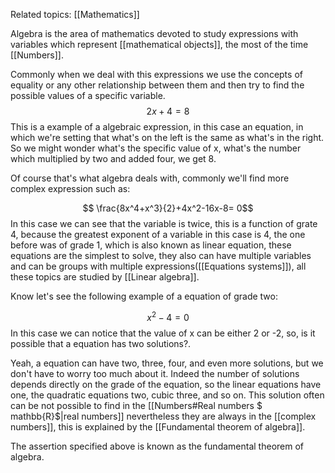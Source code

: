 Related topics: [[Mathematics]]

Algebra is the area of mathematics devoted to study expressions with variables which represent [[mathematical objects]], the most of the time [[Numbers]]. 

Commonly when we deal with this expressions we use the concepts of equality or any other relationship between them and then try to find the possible values of a specific variable. 
$$2x + 4 = 8$$
This is a example of a algebraic expression, in this case an equation, in which we're setting that what's on the left is the same as what's in the right. So we might wonder what's the specific value of x, what's the number which multiplied by two and added four, we get 8.

Of course that's what algebra deals with, commonly we'll find more complex expression such as:

$$ \frac{8x^4+x^3}{2}+4x^2-16x-8= 0$$
 In this case we can see that the variable is twice, this is a function of grate 4, because the greatest exponent of a variable in this case is 4, the one before was of grade 1, which is also known as linear equation, these equations are the simplest to solve, they also can have multiple variables and can be groups with multiple expressions([[Equations systems]]), all these topics are studied by [[Linear algebra]]. 

Know let's see the following example of a equation of grade two:

$$x^2-4 = 0$$
In this case we can notice that the value of x can be either 2 or -2, so, is it possible that a equation has two solutions?. 

Yeah, a equation can have two, three, four, and even more solutions, but we don't have to worry too much about it. Indeed the number of solutions depends directly on the grade of the equation, so the linear equations have one, the quadratic equations two, cubic three, and so on. This solution often can be not possible to find in the [[Numbers#Real numbers $ mathbb{R}$|real numbers]] nevertheless they are always in the [[complex numbers]], this is explained by the [[Fundamental theorem of algebra]].

The assertion specified above is known as the fundamental theorem of algebra. 